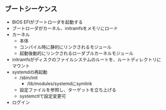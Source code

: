 ## ブートシーケンス
- BIOS EFIがブートローダを起動する
- ブートローダがカーネル、initramfsをメモリにロード
- カーネル
    - 本体
    - コンパイル時に静的にリンクされるモジュール
    - 起動後動的にリンクされるローダブルカーネルモジュール
- initramfsがディスクのファイルシステムのルートを、ルートディレクトリにマウント
- systemdの再起動
    - /sbin/init
        - /lib/modules/systemdにsymlink
    - 設定ファイルを参照し、ターゲットを立ち上げる
    - systemctlで設定変更可
- ログイン

